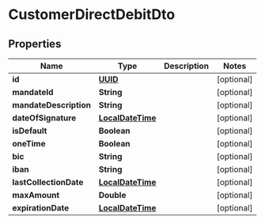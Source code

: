
# CustomerDirectDebitDto

## Properties
Name | Type | Description | Notes
------------ | ------------- | ------------- | -------------
**id** | [**UUID**](UUID.md) |  |  [optional]
**mandateId** | **String** |  |  [optional]
**mandateDescription** | **String** |  |  [optional]
**dateOfSignature** | [**LocalDateTime**](LocalDateTime.md) |  |  [optional]
**isDefault** | **Boolean** |  |  [optional]
**oneTime** | **Boolean** |  |  [optional]
**bic** | **String** |  |  [optional]
**iban** | **String** |  |  [optional]
**lastCollectionDate** | [**LocalDateTime**](LocalDateTime.md) |  |  [optional]
**maxAmount** | **Double** |  |  [optional]
**expirationDate** | [**LocalDateTime**](LocalDateTime.md) |  |  [optional]



